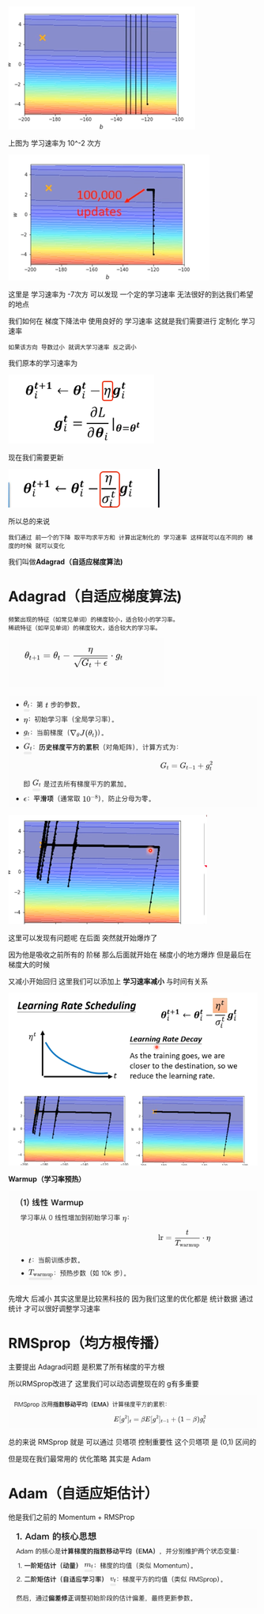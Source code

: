 ![image-20250406153352582](https://raw.githubusercontent.com/Xioaruan912/pic/main/image-20250406153352582.png)

上图为 学习速率为 10^-2 次方

![image-20250406153417139](https://raw.githubusercontent.com/Xioaruan912/pic/main/image-20250406153417139.png)

这里是 学习速率为 -7次方 可以发现 一个定的学习速率 无法很好的到达我们希望的地点

我们如何在 梯度下降法中 使用良好的 学习速率 这就是我们需要进行 定制化 学习速率

```
如果该方向 导数过小 就调大学习速率 反之调小
```

我们原本的学习速率为

![image-20250406154517336](https://raw.githubusercontent.com/Xioaruan912/pic/main/image-20250406154517336.png)

现在我们需要更新

![image-20250406154535529](https://raw.githubusercontent.com/Xioaruan912/pic/main/image-20250406154535529.png)

 所以总的来说

```
我们通过 前一个的下降 取平均求平方和 计算出定制化的 学习速率 这样就可以在不同的 梯度的时候 就可以变化
```

我们叫做**Adagrad（自适应梯度算法)**

# **Adagrad（自适应梯度算法)**

```
频繁出现的特征（如常见单词）的梯度较小，适合较小的学习率。
稀疏特征（如罕见单词）的梯度较大，适合较大的学习率。
```

![image-20250406155631779](https://raw.githubusercontent.com/Xioaruan912/pic/main/image-20250406155631779.png)

![image-20250406155657380](https://raw.githubusercontent.com/Xioaruan912/pic/main/image-20250406155657380.png)

![image-20250406160501684](https://raw.githubusercontent.com/Xioaruan912/pic/main/image-20250406160501684.png)

这里可以发现有问题呢 在后面 突然就开始爆炸了 

因为他是吸收之前所有的 阶梯 那么后面就开始在 梯度小的地方爆炸 但是最后在梯度大的时候

又减小开始回归 这里我们可以添加上 **学习速率减小** 与时间有关系

![image-20250406160656653](https://raw.githubusercontent.com/Xioaruan912/pic/main/image-20250406160656653.png)

**Warmup（学习率预热）** 

![image-20250406160803604](https://raw.githubusercontent.com/Xioaruan912/pic/main/image-20250406160803604.png)

先增大 后减小 其实这里是比较黑科技的 因为我们这里的优化都是 统计数据 通过统计 才可以很好调整学习速率

# **RMSprop（均方根传播）**

主要提出 Adagrad问题  是积累了所有梯度的平方根

所以RMSprop改进了 这里我们可以动态调整现在的 g有多重要

![image-20250406155951964](https://raw.githubusercontent.com/Xioaruan912/pic/main/image-20250406155951964.png)

总的来说 RMSprop 就是 可以通过 贝塔项 控制重要性 这个贝塔项 是 (0,1) 区间的

但是现在我们最常用的 优化策略 其实是 Adam 

# **Adam（自适应矩估计）**

他是我们之前的 Momentum + RMSProp

![image-20250406160331936](https://raw.githubusercontent.com/Xioaruan912/pic/main/image-20250406160331936.png)
